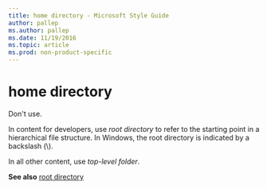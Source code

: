 ```yaml
---
title: home directory - Microsoft Style Guide
author: pallep
ms.author: pallep
ms.date: 11/19/2016
ms.topic: article
ms.prod: non-product-specific
---
```


# home directory

Don't use. 

In content for developers, use *root directory*
to refer to the starting point in a hierarchical file structure.
In Windows, the root directory is indicated by a backslash (\\). 

In all other content, use *top-level folder*.

**See also** [root directory](/style-guide/a-z-word-list-term-collections/r/root-directory)
